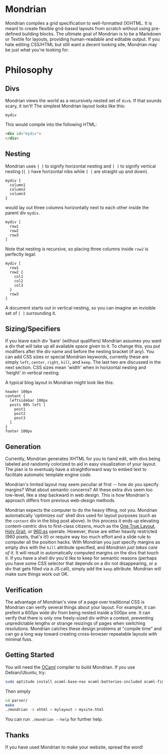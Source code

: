 Mondrian
========

Mondrian compiles a grid specification to well-formatted (X)HTML. It is meant to create flexible grid-based layouts from scratch without using pre-defined building blocks. The ultimate goal of Mondrian is to be a Markdown or Textile for layouts, providing human-readable and editable output. If you hate editing CSS/HTML but still want a decent looking site, Mondrian may be just what you're looking for.

Philosophy
==========

Divs
----
Mondrian views the world as a recursively nested set of `div`s. If that sounds scary, it isn't! The simplest Mondrian layout looks like this:

```
mydiv
```

This would compile into the following HTML:

```html
<div id="mydiv">
</div>
```

Nesting
-------
Mondrian uses `{ }` to signify horizontal nesting and `[ ]` to signify vertical nesting (`{ }` have horizontal nibs while `[ ]` are straight up and down).

```
mydiv {
  column1
  column2
  column3
}
```

would lay out three columns horizontally next to each other inside the parent div `mydiv`.

```
mydiv [
  row1
  row2
  row3
]
```

Note that nesting is recursive, so placing three columns inside `row2` is perfectly legal:

```
mydiv [
  row1
  row2 {
    col1
    col2
    col3
  }
  row3
]
```

A document starts out in vertical nesting, so you can imagine an invisible set of `[ ]` surrounding it.

Sizing/Specifiers
-----------------
If you leave each div 'bare' (without qualifiers) Mondrian assumes you want a div that will take up all available space given to it. To change this, you put modifiers after the div name and before the nesting bracket (if any). You can add CSS sizes or special Mondrian keywords, currently these are simply `left`, `center`, `right`, `kill`, and `keep`. The last two are discussed in the next section. CSS sizes mean 'width' when in horizontal nesting and 'height' in vertical nesting.

A typical blog layout in Mondrian might look like this:

```
header 100px
content {
  leftsidebar 100px
  posts 80% left [
    post1
    post2
    post3
  ]
}
footer 100px
```

Generation
----------

Currently, Mondrian generates XHTML for you to hand edit, with divs being labeled and randomly colorized to aid in easy visualization of your layout. The plan is to eventualy have a straightforward way to embed text to facilitate automatic template engine code.

Mondrian's limited layout may seem peculiar at first -- how do you specify margins? What about semantic concerns? All these extra divs seem too low-level, like a step backward in web design. This is how Mondrian's approach differs from previous web-design methods.

Mondrian expects the computer to do the heavy lifting, not you. Mondrian automatically 'optimizes out' shell divs used for layout purposes (such as the `content` div in the blog post above). In this process it ends up elevating content-centric divs to first-class citizens, much as the [One True Layout](http://www.positioniseverything.net/articles/onetruelayout/), [Holy Grail](http://www.alistapart.com/articles/holygrail/), or [960.gs](http://960.gs/) operate. However, those are either heavily restricted (960 pixels, that's it!) or require way too much effort and a slide rule to computer all the position hacks. With Mondrian you just specify margins as empty divs with the `kill` attribute specified, and _Mondrian just takes care of it_. It will result in automatically computed margins on the divs that touch it. If you have a shell div you'd like to keep for semantic reasons (perhaps you have some CSS selector that depends on a div not disappearing, or a div that gets filled via a JS call), simply add the `keep` attribute. Mondrian will make sure things work out OK.

Verification
------------

The advantage of Mondrian's view of a page over traditional CSS is Mondrian can verify several things about your layout. For example, it can prefent a 600px wide div from being nested inside a 500px one. It can verify that there is only one freely-sized div within a context, preventing unpredictable lengths or strange resizings of pages when switching resolutions. Mondrian catches these design problems at "compile time" and can go a long way toward creating cross-browser repeatable layouts with minimal fuss.

Getting Started
--------

You will need the [OCaml](http://caml.inria.fr/ocaml/) compiler to build Mondrian. If you use Debian/Ubuntu, try:

```bash
sudo aptitude install ocaml-base-nox ocaml-batteries-included ocaml-findlib ocaml-findlib-wizard
```

Then simply

```bash
cd parser/
make
./mondrian -m xhtml < mylayout > mysite.html
```

You can run `./mondrian --help` for further help.

Thanks
------
If you have used Mondrian to make your website, spread the word!
